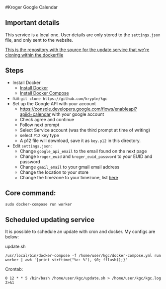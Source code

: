#Kroger Google Calendar

## Important details

This service is a local one. User details are only stored to the `settings.json` file, and only sent to the website.

[This is the repository with the source for the update service that we're cloning within the dockerfile](https://github.com/kryptn/krogergooglecalendar)

## Steps
* Install Docker
  * [Install Docker](http://docs.docker.com/engine/installation/)
  * [Install Docker Compose](https://docs.docker.com/compose/install/)
* run `git clone https://github.com/kryptn/kgc`
* Set up the Google API with your account
  * https://console.developers.google.com/flows/enableapi?apiid=calendar with your google account
  * Check agree and continue
  * Follow next prompt
  * Select Service account (was the third prompt at time of writing)
  * select `P12` key type
  * A p12 file will download, save it as `key.p12` in this directory.
* Edit `settings.json`:
  * Change `google_api_email` to the email found on the next page
  * Change `kroger_euid` and `kroger_euid_password` to your EUID and password
  * Change `gmail_email` to your gmail email address
  * Change the location to your store
  * Change the timezone to your timezone, list [here](https://developers.google.com/adwords/api/docs/appendix/timezones?hl=en)

## Core command:

    sudo docker-compose run worker

## Scheduled updating service

It is possible to schedule an update with cron and docker. My configs are below:

update.sh

    /usr/local/bin/docker-compose -f /home/user/kgc/docker-compose.yml run worker | awk '{print strftime("%c: %"), $0; fflush();}'


Crontab:

    0 12 * * 5 /bin/bash /home/user/kgc/update.sh > /home/user/kgc/kgc.log 2>&1
